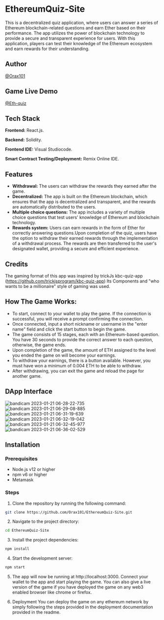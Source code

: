 # EthereumQuiz-Site

  This is a decentralized quiz application, where users can answer a series of Ethereum blockchain-related questions and earn Ether based on their performance. The app utilizes the power of blockchain technology to provide a secure and transparent experience for users. With this application, players can test their knowledge of the Ethereum ecosystem and earn rewards for their understanding.
  
  ## Author

 [@Orax101](https://www.github.com/Orax101)
 
 ## Game Live Demo
 
[@Eth-quiz](https://ethereum-quiz-site.vercel.app/)
 
 ## Tech Stack

**Frontend:** React.js.  

**Backend:** Solidity.

**Frontend IDE:** Visual Studiocode. 

**Smart Contract Testing/Deployment:** Remix Online IDE. 




## Features
  
- **Withdrawal:**  The users can withdraw the rewards they earned after the game.
- **Decentralized:** The app is built on the Ethereum blockchain, which ensures that the app is decentralized and transparent, and the rewards are automatically distributed to the users.
- **Multiple choice questions:** The app includes a variety of multiple choice questions that test users' knowledge of Ethereum and blockchain technology.
- **Rewards system:**  Users can earn rewards in the form of Ether for correctly answering questions.Upon completion of the quiz, users have the option to withdraw their earned rewards through the implementation of a withdrawal process. The rewards are then transferred to the user's designated wallet, providing a secure and efficient experience.

## Credits 
The gaming format of this app was inspired by trickJs kbc-quiz-app 
(https://github.com/trickjsprogram/kbc-quiz-app) Its Components and "who wants to be a millionaire" style of gaming was used.

## How The Game Works:

- To start, connect to your wallet to play the game. If the connection is successful, you will receive a prompt confirming the connection.
- Once connected, input a short nickname or username in the "enter name" field and click the start button to begin the game.
- The game consists of 15 stages, each with an Ethereum-based question. You have 30 seconds to provide the correct answer to each question, otherwise, the game ends.
- Upon completion of the game, the amount of ETH assigned to the level you ended the game on will become your earnings.
- To withdraw your earnings, there is a button available. However, you must have won a minimum of 0.004 ETH to be able to withdraw.
- After withdrawing, you can exit the game and reload the page for another game.

 ## DApp Interface
![bandicam 2023-01-21 06-28-22-735](https://user-images.githubusercontent.com/120677681/213862019-5233e44d-f6f0-47fa-afe0-3fd9e0015e20.jpg)
![bandicam 2023-01-21 06-29-08-885](https://user-images.githubusercontent.com/120677681/213862020-20eb66c1-b2ed-4d21-8f5f-7e400104d19d.jpg)
![bandicam 2023-01-21 06-31-19-639](https://user-images.githubusercontent.com/120677681/213862021-33184853-95ba-44ee-b293-a2a00fcbeef6.jpg)
![bandicam 2023-01-21 06-32-19-042](https://user-images.githubusercontent.com/120677681/213862061-b1fe40fa-316a-41c0-9d50-df8ef92ebed7.jpg)
![bandicam 2023-01-21 06-32-45-977](https://user-images.githubusercontent.com/120677681/213865148-ea583c51-dff8-48f1-9cdf-010b87784dd0.jpg)
![bandicam 2023-01-21 06-36-02-529](https://user-images.githubusercontent.com/120677681/213862026-7353dde3-d3c3-463b-a703-5141965b0e2a.jpg)


## Installation
### Prerequisites
- Node.js v12 or higher
- npm v6 or higher
- Metamask 

### Steps
1) Clone the repository by running the following command:
```bash
git clone https://github.com/Orax101/EthereumQuiz-Site.git
```
2) Navigate to the project directory:
```bash 
cd EthereumQuiz-Site
```
3) Install the project dependencies:
```bash 
npm install
```
4) Start the development server:
```bash 
npm start
```
5) The app will now be running at http://localhost:3000. Connect your wallet to the app and start playing the game.
You can also give a live version of the game if you have deployed the game on any web3 enabled browser like chrome or firefox.

6) Deployment
You can deploy the game on any ethereum network by simply following the steps provided in the deployment documentation provided in the readme.

